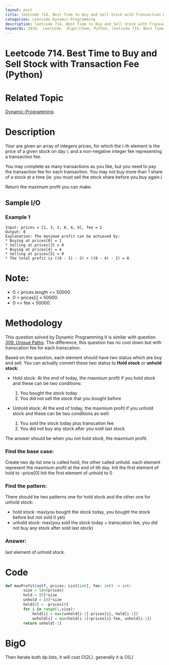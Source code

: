 ```yaml
---
layout: post
title: leetcode 714. Best Time to Buy and Sell Stock with Transaction Fee (Python)
categories: Leetcode Dynamic-Programming
description: leetcode 714. Best Time to Buy and Sell Stock with Transaction Fee (Python Solution)
keywords: 2020， Leetcode， Algorithem, Python, leetcode 714. Best Time to Buy and Sell Stock with Transaction Fee, zhenyu
---
```


# Leetcode 714. Best Time to Buy and Sell Stock with Transaction Fee (Python)

# Related Topic
<a href="/categories/#Dynamic-Programming" target="_blank"> Dynamic-Programming</a>.

# Description
Your are given an array of integers prices, for which the i-th element is the price of a given stock on day i; and a non-negative integer fee representing a transaction fee.

You may complete as many transactions as you like, but you need to pay the transaction fee for each transaction. You may not buy more than 1 share of a stock at a time (ie. you must sell the stock share before you buy again.)

Return the maximum profit you can make.

## Sample I/O
### Example 1
```
Input: prices = [1, 3, 2, 8, 4, 9], fee = 2
Output: 8
Explanation: The maximum profit can be achieved by:
* Buying at prices[0] = 1
* Selling at prices[3] = 8
* Buying at prices[4] = 4
* Selling at prices[5] = 9
* The total profit is ((8 - 1) - 2) + ((9 - 4) - 2) = 8.

```

# Note:

* 0 < prices.length <= 50000.
* 0 < prices[i] < 50000.
* 0 <= fee < 50000.

# Methodology
This question solved by Dynamic Programming.It is similar with question<a href="2020/02/29/lc309/" target="_blank"> 309. Unique Paths</a>. The difference, this question has no cool down but with transcation fee for each transcation. 

Based on the question, each element should have two status which are buy and sell. You can actually convert these two status to **Hold stock** or **unhold stock**:

* Hold stock: At the end of today, the maxmium profit if you hold stock and these can be two conditions:
   1. You bought the stock today
   2. You did not sell the stock that you bought before

* Unhold stock: At the end of today, the maxmium profit if you unhold stock and these can be two conditions as well:
   1. You sold the stock today plus transcation fee
   2. You did not buy any stock after you sold last stock

The answer should be when you not hold stock, the maxmium profit.

### Find the base case:
   
Create two dp list one is called hold, the other called unhold. each element represent the maxmium profit at the end of ith day.
Init the first element of hold to -price[0]
Init the first element of unhold to 0
   
### Find the pattern:
   
There should be two patterns one for hold stock and the other one for unhold stock:
* hold stock: max(you bought the stock today, you bought the stock before but not sold it yet)
* unhold stock: max(you sold the stock today + transcation fee, you did not buy any stock after sold last stock)

### Answer:
   
last element of unhold stock.
   

# Code
```python
def maxProfit(self, prices: List[int], fee: int) -> int:
        size = len(prices)
        hold = [0]*size
        unhold = [0]*size
        hold[0] = -prices[0]
        for i in range(1,size):
            hold[i] = max(unhold[i-1]-prices[i], hold[i-1])
            unhold[i] = max(hold[i-1]+prices[i]-fee, unhold[i-1])
        return unhold[-1]
```

# BigO
Then iterate both dp lists, it will cost O(2L). generally it is O(L)


